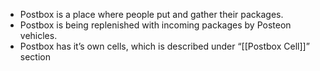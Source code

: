 - Postbox is a place where people put and gather their packages.
- Postbox is being replenished with incoming packages by Posteon vehicles.
- Postbox has it’s own cells, which is described under “[[Postbox Cell]]” section